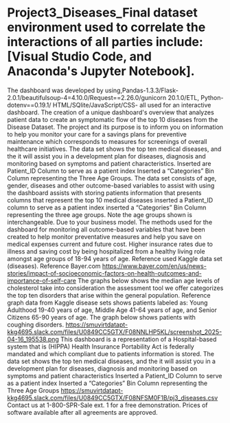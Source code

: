 # Project3_Diseases_Final dataset environment used to correlate the interactions of all parties include: [Visual Studio Code, and Anaconda's Jupyter Notebook].
The dashboard was developed by using,Pandas-1.3.3/Flask-2.0.1/beautifulsoup-4=4.10.0/Request==2.26.0/gunicorn 20.1.0/ETL, Python-dotenv==0.19.1/ HTML/SQlite/JavaScript/CSS- all used for an interactive dashboard. The creation of a unique dashboard's overview that analyzes patient data to create an symptomatic flow of the top 10 diseases from the Disease Dataset. 
The project and its purpose is to inform you on information to help you monitor your care for a savings plans for preventive maintenance which corresponds to measures for screenings of overall healthcare initiatives.
The data set shows the top ten medical diseases, and the it will assist you in a development plan for diseases, diagnosis and monitoring based on symptoms and patient characteristics. 
Inserted are Patient_ID Column to serve as a patient index Inserted a “Categories” Bin Column representing the Three Age Groups.
The data set consists of age, gender, diseases and other outcome-based variables to assist with using the dashboard assists with storing patients information that presents columns that represent the top 10 medical diseases inserted a Patient_ID column to serve as a patient index inserted a “Categories” Bin Column representing the three age groups. 
Note the age groups shown is interchangeable. Due to your business model. The methods used for the dashboard for monitoring all outcome-based variables that have been created to help monitor preventative measures and help you save on medical expenses current and future cost. Higher insurance rates due to illness and saving cost by being hospitalized from a healthy living role amongst age groups of 18-94 years of age. Reference used Kaggle data set (diseases). 
Reference Bayer.com https://www.bayer.com/en/us/news-stories/impact-of-socioeconomic-factors-on-health-outcomes-and-importance-of-self-care The graphs below shows the median age levels of cholesterol take into consideration the assessment tool we offer categorizes the top ten disorders that arise within the general population.
Reference graph data from Kaggle disease sets shows patients labeled as: Young Adulthood 19-40 years of age, Middle Age 41-64 years of age, and Senior Citizens 65-90 years of age. 
The graph below shows patients with coughing disorders. https://smuvirtdatapt-kkg4695.slack.com/files/U0849CC5GTX/F08NNLHP5KL/screenshot_2025-04-16_195538.png This dashboard is a representation of a Hospital-based system that is (HIPPA) Health Insurance Portability Act is federally mandated and which compliant due to patients information is stored. 
The data set shows the top ten medical diseases, and the it will assist you in a development plan for diseases, diagnosis and monitoring based on symptoms and patient characteristics Inserted a Patient_ID Column to serve as a patient index Inserted a “Categories” Bin Column representing the Three Age Groups https://smuvirtdatapt-kkg4695.slack.com/files/U0849CC5GTX/F08NFSM0F1B/pj3_diseases.csv
Contact us at 1-800-SPR-Sale ext. 1 for a free demonstration.
Prices of software available after all agreements are approved. 
